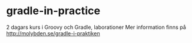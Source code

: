 # gradle-in-practice
2 dagars kurs i Groovy och Gradle, laborationer
Mer information finns på http://molybden.se/gradle-i-praktiken
